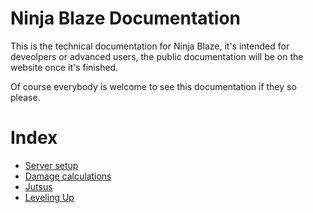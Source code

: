 # Ninja Blaze Documentation
This is the technical documentation for Ninja Blaze, it's intended for
deveolpers or advanced users, the public documentation will be on the website
once it's finished. 

Of course everybody is welcome to see this documentation if they so please.

# Index

 * [Server setup](setup.md)
 * [Damage calculations](damage-calculation.md)
 * [Jutsus](jutsus.md)
 * [Leveling Up](leveling-up.md)
